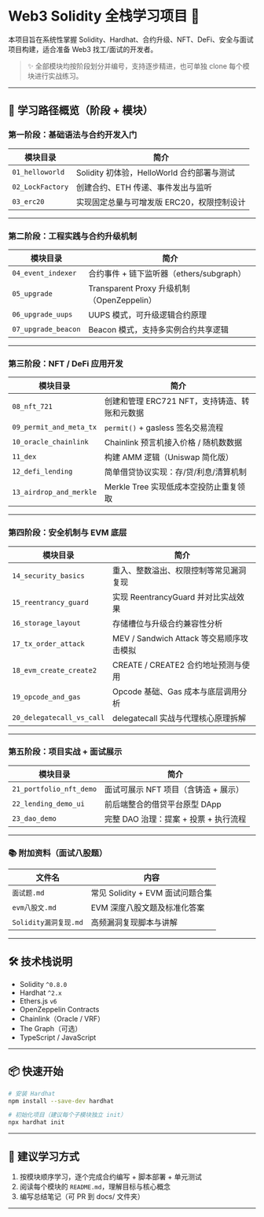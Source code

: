 # Web3 Solidity 全栈学习项目 🚀

本项目旨在系统性掌握 Solidity、Hardhat、合约升级、NFT、DeFi、安全与面试项目构建，适合准备 Web3 找工/面试的开发者。

> ✨ 全部模块均按阶段划分并编号，支持逐步精进，也可单独 clone 每个模块进行实战练习。

---

## 🧭 学习路径概览（阶段 + 模块）

### 第一阶段：基础语法与合约开发入门

| 模块目录             | 简介                              |
| ---------------- | ------------------------------- |
| `01_helloworld`  | Solidity 初体验，HelloWorld 合约部署与测试 |
| `02_LockFactory` | 创建合约、ETH 传递、事件发出与监听             |
| `03_erc20`       | 实现固定总量与可增发版 ERC20，权限控制设计        |

---

### 第二阶段：工程实践与合约升级机制

| 模块目录                | 简介                                   |
| ------------------- | ------------------------------------ |
| `04_event_indexer`  | 合约事件 + 链下监听器（ethers/subgraph）        |
| `05_upgrade`        | Transparent Proxy 升级机制（OpenZeppelin） |
| `06_upgrade_uups`   | UUPS 模式，可升级逻辑合约原理                    |
| `07_upgrade_beacon` | Beacon 模式，支持多实例合约共享逻辑                |

---

### 第三阶段：NFT / DeFi 应用开发

| 模块目录                    | 简介                           |
| ----------------------- | ---------------------------- |
| `08_nft_721`            | 创建和管理 ERC721 NFT，支持铸造、转账和元数据 |
| `09_permit_and_meta_tx` | `permit()` + gasless 签名交易流程  |
| `10_oracle_chainlink`   | Chainlink 预言机接入价格 / 随机数数据    |
| `11_dex`                | 构建 AMM 逻辑（Uniswap 简化版）       |
| `12_defi_lending`       | 简单借贷协议实现：存/贷/利息/清算机制         |
| `13_airdrop_and_merkle` | Merkle Tree 实现低成本空投防止重复领取    |

---

### 第四阶段：安全机制与 EVM 底层

| 模块目录                      | 简介                              |
| ------------------------- | ------------------------------- |
| `14_security_basics`      | 重入、整数溢出、权限控制等常见漏洞复现             |
| `15_reentrancy_guard`     | 实现 ReentrancyGuard 并对比实战效果      |
| `16_storage_layout`       | 存储槽位与升级合约兼容性分析                  |
| `17_tx_order_attack`      | MEV / Sandwich Attack 等交易顺序攻击模拟 |
| `18_evm_create_create2`   | CREATE / CREATE2 合约地址预测与使用      |
| `19_opcode_and_gas`       | Opcode 基础、Gas 成本与底层调用分析         |
| `20_delegatecall_vs_call` | delegatecall 实战与代理核心原理拆解        |

---

### 第五阶段：项目实战 + 面试展示

| 模块目录                    | 简介                       |
| ----------------------- | ------------------------ |
| `21_portfolio_nft_demo` | 面试可展示 NFT 项目（含铸造 + 展示）   |
| `22_lending_demo_ui`    | 前后端整合的借贷平台原型 DApp        |
| `23_dao_demo`           | 完整 DAO 治理：提案 + 投票 + 执行流程 |

---

### 📚 附加资料（面试八股题）

| 文件名               | 内容                       |
| ----------------- | ------------------------ |
| `面试题.md`          | 常见 Solidity + EVM 面试问题合集 |
| `evm八股文.md`       | EVM 深度八股文题及标准化答案         |
| `Solidity漏洞复现.md` | 高频漏洞复现脚本与讲解              |

---

## 🛠 技术栈说明

* Solidity `^0.8.0`
* Hardhat `^2.x`
* Ethers.js `v6`
* OpenZeppelin Contracts
* Chainlink（Oracle / VRF）
* The Graph（可选）
* TypeScript / JavaScript

---

## 📦 快速开始

```bash
# 安装 Hardhat
npm install --save-dev hardhat

# 初始化项目（建议每个子模块独立 init）
npx hardhat init
```

---

## 📌 建议学习方式

1. 按模块顺序学习，逐个完成合约编写 + 脚本部署 + 单元测试
2. 阅读每个模块的 `README.md`，理解目标与核心概念
3. 编写总结笔记（可 PR 到 docs/ 文件夹）

---